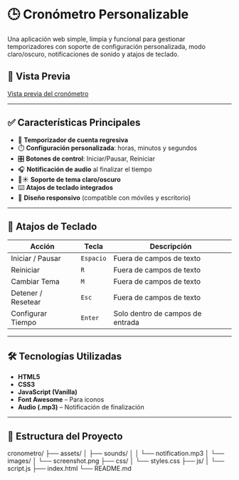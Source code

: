 # 🕒 Cronómetro Personalizable

Una aplicación web simple, limpia y funcional para gestionar temporizadores con soporte de configuración personalizada, modo claro/oscuro, notificaciones de sonido y atajos de teclado.

## 📸 Vista Previa

[Vista previa del cronómetro](assets/images/screenshot.png)

---

## ✅ Características Principales

- 🔁 **Temporizador de cuenta regresiva**
- ⏱️ **Configuración personalizada**: horas, minutos y segundos
- 🎛️ **Botones de control**: Iniciar/Pausar, Reiniciar
- 🎧 **Notificación de audio** al finalizar el tiempo
- 🌙☀️ **Soporte de tema claro/oscuro**
- ⌨️ **Atajos de teclado integrados**
- 📱 **Diseño responsivo** (compatible con móviles y escritorio)

---

## 🔧 Atajos de Teclado

| Acción              | Tecla     | Descripción |
|---------------------|-----------|-------------|
| Iniciar / Pausar    | `Espacio` | Fuera de campos de texto |
| Reiniciar           | `R`       | Fuera de campos de texto |
| Cambiar Tema        | `M`       | Fuera de campos de texto |
| Detener / Resetear  | `Esc`     | Fuera de campos de texto |
| Configurar Tiempo   | `Enter`   | Solo dentro de campos de entrada |

---

## 🛠️ Tecnologías Utilizadas

- **HTML5**
- **CSS3**
- **JavaScript (Vanilla)**
- **Font Awesome** – Para iconos
- **Audio (.mp3)** – Notificación de finalización

---

## 📁 Estructura del Proyecto

cronometro/
├── assets/
│ ├── sounds/
│ │ └── notification.mp3
│ └── images/
│ └── screenshot.png
├── css/
│ └── styles.css
├── js/
│ └── script.js
├── index.html
└── README.md

